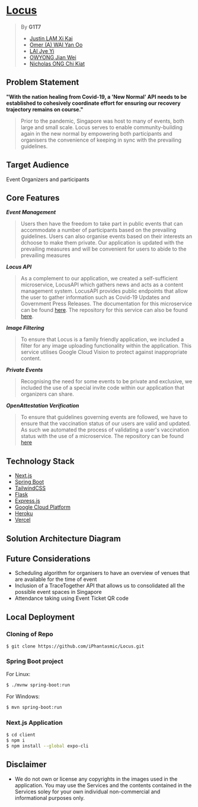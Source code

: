 # [Locus](https://locus.social/)

> By **G1T7**
> - [Justin LAM Xi Kai](https://github.com/iPhantasmic/)
> - [Omer (A) WAI Yan Oo](https://github.com/omerwyo/)
> - [LAI Jye Yi](http://github.com/machi-a/)
> - [OWYONG Jian Wei](http://github.com/smu-alvinowyong/)
> - [Nicholas ONG Chi Kiat](http://github.com/oversparkling/)

## Problem Statement
**"With the nation healing from Covid-19, a 'New Normal' API needs to be established to cohesively coordinate effort for ensuring our recovery trajectory remains on course."**
>Prior to the pandemic, Singapore was host to many of events, both large and small scale. Locus serves to enable community-building again in the new normal by empowering both participants and organisers the convenience of keeping in sync with the prevailing guidelines.

## Target Audience
Event Organizers and participants

## Core Features
***Event Management***
> Users then have the freedom to take part in public events that can accommodate a number of participants based on the prevailing guidelines. Users can also organise events based on their interests an dchoose to make them private. Our application is updated with the prevailing measures and will be convenient for users to abide to the prevailing measures

***Locus API***
> As a complement to our application, we created a self-sufficient microservice, LocusAPI which gathers news and acts as a content management system. LocusAPI provides public endpoints that allow the user to gather information such as Covid-19 Updates and Government Press Releases. The documentation for this microservice can be found [here](https://dev.locus.social). The repository for this service can also be found [here](https://github.com/omerwyo/LocusAPI).

***Image Filtering***
> To ensure that Locus is a family friendly application, we included a filter for any image uploading functionality within the application. This service utilises Google Cloud Vision to protect against inappropriate content.

***Private Events***
> Recognising the need for some events to be private and exclusive, we included the use of a special invite code within our application that organizers can share.

***OpenAttestation Verification***
> To ensure that guidelines governing events are followed, we have to ensure that the vaccination status of our users are valid and updated. As such we automated the process of validating a user's vaccination status with the use of a microservice. The repository can be found [here](https://github.com/oversparkling/VaccinationVerification)

## **Technology Stack**
- [Next.js](https://nextjs.org/)
- [Spring Boot](https://spring.io/projects/spring-boot)
- [TailwindCSS](https://tailwindcss.com/)
- [Flask](https://flask.palletsprojects.com/en/2.0.x/)
- [Express.js](https://expressjs.com/)
- [Google Cloud Platform](https://cloud.google.com/gcp)
- [Heroku](https://www.heroku.com/)
- [Vercel](https://vercel.com/)

## Solution Architecture Diagram

## Future Considerations
- Scheduling algorithm for organisers to have an overview of venues that are available for the time of event
- Inclusion of a TraceTogether API that allows us to consolidated all the possible event spaces in Singapore
- Attendance taking using Event Ticket QR code


## Local Deployment

### Cloning of Repo
```base
$ git clone https://github.com/iPhantasmic/Locus.git
```

### Spring Boot project
For Linux:
```bash
$ ./mvnw spring-boot:run
```
For Windows:
```bash
$ mvn spring-boot:run
```
### Next.js Application
```bash
$ cd client
$ npm i
$ npm install --global expo-cli
```



## Disclaimer
- We do not own or license any copyrights in the images used in the application. You may use the Services and the contents contained in the Services soley for your own individual non-commercial and informational purposes only.
